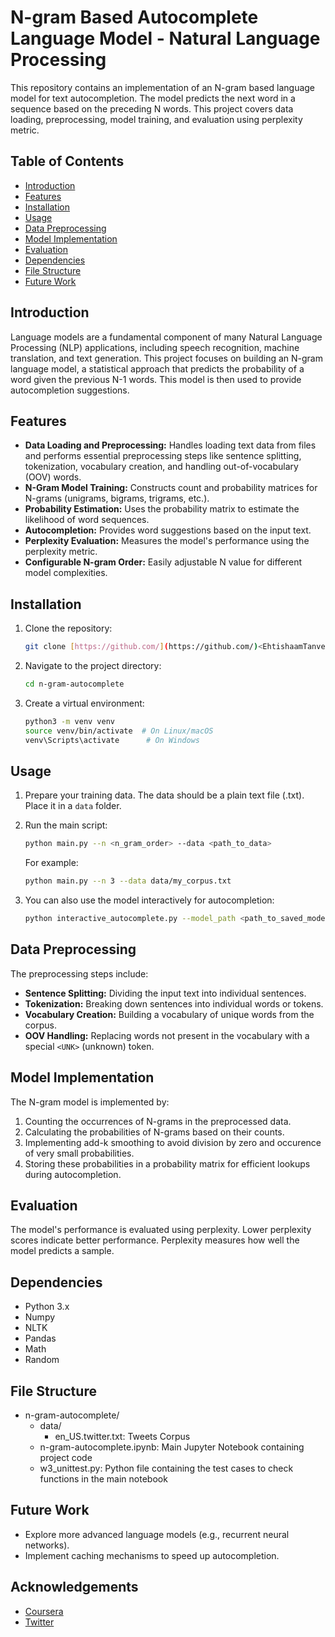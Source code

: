 # N-gram Based Autocomplete Language Model - Natural Language Processing

This repository contains an implementation of an N-gram based language model for text autocompletion. The model predicts the next word in a sequence based on the preceding N words. This project covers data loading, preprocessing, model training, and evaluation using perplexity metric.

## Table of Contents

- [Introduction](#introduction)
- [Features](#features)
- [Installation](#installation)
- [Usage](#usage)
- [Data Preprocessing](#data-preprocessing)
- [Model Implementation](#model-implementation)
- [Evaluation](#evaluation)
- [Dependencies](#dependencies)
- [File Structure](#file-structure)
- [Future Work](#future-work)

## Introduction

Language models are a fundamental component of many Natural Language Processing (NLP) applications, including speech recognition, machine translation, and text generation. This project focuses on building an N-gram language model, a statistical approach that predicts the probability of a word given the previous N-1 words. This model is then used to provide autocompletion suggestions.

## Features

- **Data Loading and Preprocessing:** Handles loading text data from files and performs essential preprocessing steps like sentence splitting, tokenization, vocabulary creation, and handling out-of-vocabulary (OOV) words.
- **N-Gram Model Training:** Constructs count and probability matrices for N-grams (unigrams, bigrams, trigrams, etc.).
- **Probability Estimation:** Uses the probability matrix to estimate the likelihood of word sequences.
- **Autocompletion:** Provides word suggestions based on the input text.
- **Perplexity Evaluation:** Measures the model's performance using the perplexity metric.
- **Configurable N-gram Order:** Easily adjustable N value for different model complexities.

## Installation

1.  Clone the repository:

    ```bash
    git clone [https://github.com/](https://github.com/)<EhtishaamTanveer/n-gram-autocomplete.git
    ```

2.  Navigate to the project directory:

    ```bash
    cd n-gram-autocomplete
    ```

3.  Create a virtual environment:

    ```bash
    python3 -m venv venv
    source venv/bin/activate  # On Linux/macOS
    venv\Scripts\activate      # On Windows
    ```

## Usage

1.  Prepare your training data. The data should be a plain text file (.txt). Place it in a `data` folder.

2.  Run the main script:

    ```bash
    python main.py --n <n_gram_order> --data <path_to_data>
    ```
    For example:
    ```bash
    python main.py --n 3 --data data/my_corpus.txt
    ```

3. You can also use the model interactively for autocompletion:
    ```bash
    python interactive_autocomplete.py --model_path <path_to_saved_model>
    ```

## Data Preprocessing

The preprocessing steps include:

-   **Sentence Splitting:** Dividing the input text into individual sentences.
-   **Tokenization:** Breaking down sentences into individual words or tokens.
-   **Vocabulary Creation:** Building a vocabulary of unique words from the corpus.
-   **OOV Handling:** Replacing words not present in the vocabulary with a special `<UNK>` (unknown) token.

## Model Implementation

The N-gram model is implemented by:

1.  Counting the occurrences of N-grams in the preprocessed data.
2.  Calculating the probabilities of N-grams based on their counts.
3.  Implementing add-k smoothing to avoid division by zero and occurence of very small probabilities.
4.  Storing these probabilities in a probability matrix for efficient lookups during autocompletion.

## Evaluation

The model's performance is evaluated using perplexity. Lower perplexity scores indicate better performance. Perplexity measures how well the model predicts a sample.

## Dependencies

-   Python 3.x
-   Numpy
-   NLTK
-   Pandas
-   Math
-   Random

## File Structure

* n-gram-autocomplete/
  * data/
    * en_US.twitter.txt: Tweets Corpus
  * n-gram-autocomplete.ipynb: Main Jupyter Notebook containing project code
  * w3_unittest.py: Python file containing the test cases to check functions in the main notebook
 
## Future Work

-   Explore more advanced language models (e.g., recurrent neural networks).
-   Implement caching mechanisms to speed up autocompletion.

## Acknowledgements

* [Coursera](https://www.coursera.org/)
* [Twitter](https://www.x.com/)
